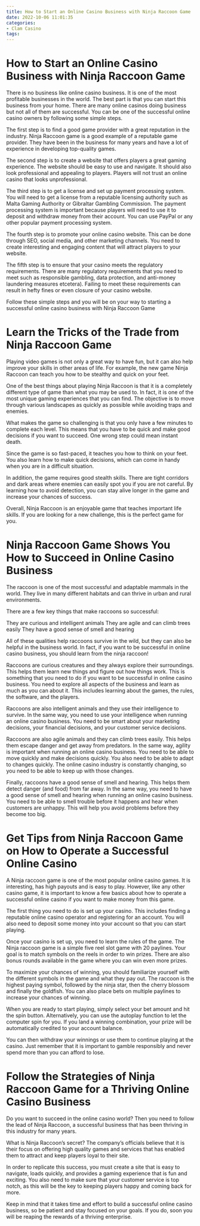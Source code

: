 ```yaml
---
title: How to Start an Online Casino Business with Ninja Raccoon Game
date: 2022-10-06 11:01:35
categories:
- Clam Casino
tags:
---
```



#  How to Start an Online Casino Business with Ninja Raccoon Game

There is no business like online casino business. It is one of the most profitable businesses in the world. The best part is that you can start this business from your home. There are many online casinos doing business but not all of them are successful. You can be one of the successful online casino owners by following some simple steps.

The first step is to find a good game provider with a great reputation in the industry. Ninja Raccoon game is a good example of a reputable game provider. They have been in the business for many years and have a lot of experience in developing top-quality games.

The second step is to create a website that offers players a great gaming experience. The website should be easy to use and navigate. It should also look professional and appealing to players. Players will not trust an online casino that looks unprofessional.

The third step is to get a license and set up payment processing system. You will need to get a license from a reputable licensing authority such as Malta Gaming Authority or Gibraltar Gambling Commission. The payment processing system is important because players will need to use it to deposit and withdraw money from their account. You can use PayPal or any other popular payment processing system.

The fourth step is to promote your online casino website. This can be done through SEO, social media, and other marketing channels. You need to create interesting and engaging content that will attract players to your website.

The fifth step is to ensure that your casino meets the regulatory requirements. There are many regulatory requirements that you need to meet such as responsible gambling, data protection, and anti-money laundering measures etcetera). Failing to meet these requirements can result in hefty fines or even closure of your casino website.

Follow these simple steps and you will be on your way to starting a successful online casino business with Ninja Raccoon Game

#  Learn the Tricks of the Trade from Ninja Raccoon Game

Playing video games is not only a great way to have fun, but it can also help improve your skills in other areas of life. For example, the new game Ninja Raccoon can teach you how to be stealthy and quick on your feet.

One of the best things about playing Ninja Raccoon is that it is a completely different type of game than what you may be used to. In fact, it is one of the most unique gaming experiences that you can find. The objective is to move through various landscapes as quickly as possible while avoiding traps and enemies.

What makes the game so challenging is that you only have a few minutes to complete each level. This means that you have to be quick and make good decisions if you want to succeed. One wrong step could mean instant death.

Since the game is so fast-paced, it teaches you how to think on your feet. You also learn how to make quick decisions, which can come in handy when you are in a difficult situation.

In addition, the game requires good stealth skills. There are tight corridors and dark areas where enemies can easily spot you if you are not careful. By learning how to avoid detection, you can stay alive longer in the game and increase your chances of success.

Overall, Ninja Raccoon is an enjoyable game that teaches important life skills. If you are looking for a new challenge, this is the perfect game for you.

#  Ninja Raccoon Game Shows You How to Succeed in Online Casino Business

The raccoon is one of the most successful and adaptable mammals in the world. They live in many different habitats and can thrive in urban and rural environments.

There are a few key things that make raccoons so successful:

They are curious and intelligent animals
They are agile and can climb trees easily
They have a good sense of smell and hearing

All of these qualities help raccoons survive in the wild, but they can also be helpful in the business world. In fact, if you want to be successful in online casino business, you should learn from the ninja raccoon!

Raccoons are curious creatures and they always explore their surroundings. This helps them learn new things and figure out how things work. This is something that you need to do if you want to be successful in online casino business. You need to explore all aspects of the business and learn as much as you can about it. This includes learning about the games, the rules, the software, and the players.

Raccoons are also intelligent animals and they use their intelligence to survive. In the same way, you need to use your intelligence when running an online casino business. You need to be smart about your marketing decisions, your financial decisions, and your customer service decisions.

Raccoons are also agile animals and they can climb trees easily. This helps them escape danger and get away from predators. In the same way, agility is important when running an online casino business. You need to be able to move quickly and make decisions quickly. You also need to be able to adapt to changes quickly. The online casino industry is constantly changing, so you need to be able to keep up with those changes.

Finally, raccoons have a good sense of smell and hearing. This helps them detect danger (and food) from far away. In the same way, you need to have a good sense of smell and hearing when running an online casino business. You need to be able to smell trouble before it happens and hear when customers are unhappy. This will help you avoid problems before they become too big.

#  Get Tips from Ninja Raccoon Game on How to Operate a Successful Online Casino

A Ninja raccoon game is one of the most popular online casino games. It is interesting, has high payouts and is easy to play. However, like any other casino game, it is important to know a few basics about how to operate a successful online casino if you want to make money from this game.

The first thing you need to do is set up your casino. This includes finding a reputable online casino operator and registering for an account. You will also need to deposit some money into your account so that you can start playing.

Once your casino is set up, you need to learn the rules of the game. The Ninja raccoon game is a simple five reel slot game with 20 paylines. Your goal is to match symbols on the reels in order to win prizes. There are also bonus rounds available in the game where you can win even more prizes.

To maximize your chances of winning, you should familiarize yourself with the different symbols in the game and what they pay out. The raccoon is the highest paying symbol, followed by the ninja star, then the cherry blossom and finally the goldfish. You can also place bets on multiple paylines to increase your chances of winning.

When you are ready to start playing, simply select your bet amount and hit the spin button. Alternatively, you can use the autoplay function to let the computer spin for you. If you land a winning combination, your prize will be automatically credited to your account balance.

You can then withdraw your winnings or use them to continue playing at the casino. Just remember that it is important to gamble responsibly and never spend more than you can afford to lose.

#  Follow the Strategies of Ninja Raccoon Game for a Thriving Online Casino Business

Do you want to succeed in the online casino world? Then you need to follow the lead of Ninja Raccoon, a successful business that has been thriving in this industry for many years.

What is Ninja Raccoon’s secret? The company’s officials believe that it is their focus on offering high quality games and services that has enabled them to attract and keep players loyal to their site.

In order to replicate this success, you must create a site that is easy to navigate, loads quickly, and provides a gaming experience that is fun and exciting. You also need to make sure that your customer service is top notch, as this will be the key to keeping players happy and coming back for more.

Keep in mind that it takes time and effort to build a successful online casino business, so be patient and stay focused on your goals. If you do, soon you will be reaping the rewards of a thriving enterprise.